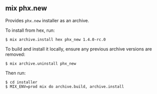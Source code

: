 ## mix phx.new

Provides `phx.new` installer as an archive.

To install from hex, run:

    $ mix archive.install hex phx_new 1.4.0-rc.0 

To build and install it locally,
ensure any previous archive versions are removed:

    $ mix archive.uninstall phx_new

Then run:

    $ cd installer
    $ MIX_ENV=prod mix do archive.build, archive.install
